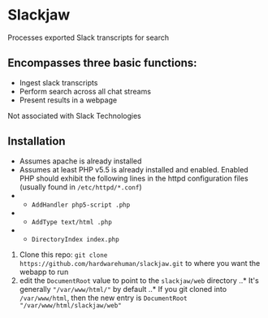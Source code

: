 # Slackjaw
Processes exported Slack transcripts for search

## Encompasses three basic functions:
- Ingest slack transcripts
- Perform search across all chat streams
- Present results in a webpage

Not associated with Slack Technologies

## Installation
- Assumes apache is already installed
- Assumes at least PHP v5.5 is already installed and enabled. Enabled PHP should exhibit the following lines in the httpd configuration files (usually found in `/etc/httpd/*.conf`)
- - `AddHandler php5-script .php`
- - `AddType text/html .php`
- - `DirectoryIndex index.php`

1. Clone this repo: `git clone https://github.com/hardwarehuman/slackjaw.git` to where you want the webapp to run
2. edit the `DocumentRoot` value to point to the `slackjaw/web` directory
..* It's generally `"/var/www/html/"` by default
..* If you git cloned into `/var/www/html`, then the new entry is `DocumentRoot "/var/www/html/slackjaw/web"`
